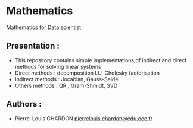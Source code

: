 # Mathematics
Mathematics for Data scientist

## Presentation :

- This repository contains simple implementations of indirect and direct methods for solving linear systems
- Direct methods : decomposition LU, Cholesky factorisation
- Indirect methods :  Jocabian, Gauss-Seidel
- Others methods : QR , Gram-Shmidt, SVD

## Authors :

- Pierre-Louis CHARDON <pierrelouis.chardon@edu.ece.fr>
